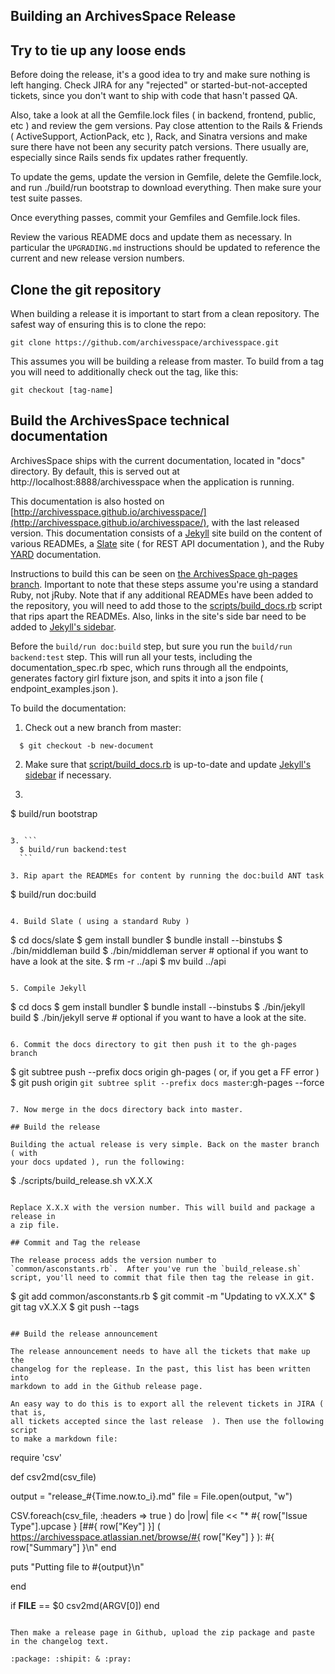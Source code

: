 Building an ArchivesSpace Release
-------------------------------------------------------------

## Try to tie up any loose ends

Before doing the release, it's a good idea to try and make sure nothing is left
hanging. Check JIRA for any "rejected" or started-but-not-accepted tickets,
since you don't want to ship with code that hasn't passed QA.

Also, take a look at all the Gemfile.lock files ( in backend, frontend, public,
etc ) and review the gem versions. Pay close attention to the Rails & Friends
( ActiveSupport, ActionPack, etc ), Rack, and Sinatra versions and make sure
there have not been any security patch versions. There usually are, especially
since Rails sends fix updates rather frequently.

To update the gems, update the version in Gemfile, delete the Gemfile.lock, and
run ./build/run bootstrap to download everything. Then make sure your test
suite passes.

Once everything passes, commit your Gemfiles and Gemfile.lock files.

Review the various README docs and update them as necessary. In particular the
`UPGRADING.md` instructions should be updated to reference the current and new
release version numbers.

## Clone the git repository

When building a release it is important to start from a clean repository. The safest
way of ensuring this is to clone the repo:

    git clone https://github.com/archivesspace/archivesspace.git

This assumes you will be building a release from master. To build from a tag you will
need to additionally check out the tag, like this:

    git checkout [tag-name]

## Build the ArchivesSpace technical documentation

ArchivesSpace ships with the current documentation, located in "docs"
directory. By default, this is served out at
http://localhost:8888/archivesspace when the application is running.

This documentation is also hosted on [http://archivesspace.github.io/archivesspace/](http://archivesspace.github.io/archivesspace/),
with the last released version. This documentation consists of a [Jekyll](http://jekyllrb.com/) site
build on the content of various READMEs, a [Slate](https://github.com/tripit/slate) site ( for REST API
documentation ), and the Ruby [YARD](http://yardoc.org/) documentation.

Instructions to build this can be seen on [the ArchivesSpace gh-pages branch](https://github.com/archivesspace/archivesspace/tree/gh-pages).
Important to note that these steps assume you're using a standard Ruby, not
jRuby. Note that if any additional READMEs have been added to the repository, you will
need to add those to the [scripts/build_docs.rb](https://github.com/archivesspace/archivesspace/tree/master/scripts)
script that rips apart the READMEs. Also, links in the site's side bar need to be
added to [Jekyll's
sidebar](https://github.com/archivesspace/archivesspace/blob/master/docs/_includes/sidebar.html).

Before the `build/run doc:build` step, but sure you run the `build/run backend:test` step. This will run all your tests, including the documentation_spec.rb spec, which runs through all the endpoints, generates factory girl fixture json, and spits it into a json file ( endpoint_examples.json ).

To build the documentation:

1. Check out a new branch from master:

```
  $ git checkout -b new-document
```

2. Make sure that [script/build_docs.rb](https://github.com/archivesspace/archivesspace/blob/master/scripts/build_docs.rb#L7-L8) is up-to-date and update [Jekyll's sidebar](https://github.com/archivesspace/archivesspace/blob/master/docs/_includes/sidebar.html) if necessary.

3. ```
  $ build/run bootstrap
  ```

3. ```
    $ build/run backend:test
    ```

3. Rip apart the READMEs for content by running the doc:build ANT task

```
  $ build/run doc:build
```

4. Build Slate ( using a standard Ruby )

```
  $ cd docs/slate
  $ gem install bundler
  $ bundle install --binstubs
  $ ./bin/middleman build
  $ ./bin/middleman server # optional if you want to have a look at the site.
  $ rm -r ../api
  $ mv build ../api
```

5. Compile Jekyll

```
  $ cd docs
  $ gem install bundler
  $ bundle install --binstubs
  $ ./bin/jekyll build
  $ ./bin/jekyll serve # optional if you want to have a look at the site.
```

6. Commit the docs directory to git then push it to the gh-pages branch

```
$  git subtree push --prefix docs origin gh-pages
( or, if you get a FF error )
$ git push origin `git subtree split --prefix docs master`:gh-pages --force
```

7. Now merge in the docs directory back into master.

## Build the release

Building the actual release is very simple. Back on the master branch ( with
your docs updated ), run the following:

```
$ ./scripts/build_release.sh vX.X.X
```

Replace X.X.X with the version number. This will build and package a release in
a zip file.

## Commit and Tag the release

The release process adds the version number to
`common/asconstants.rb`.  After you've run the `build_release.sh`
script, you'll need to commit that file then tag the release in git.

```
$ git add common/asconstants.rb
$ git commit -m "Updating to vX.X.X"
$ git tag vX.X.X
$ git push --tags
```

## Build the release announcement

The release announcement needs to have all the tickets that make up the
changelog for the replease. In the past, this list has been written into
markdown to add in the Github release page.

An easy way to do this is to export all the relevent tickets in JIRA ( that is,
all tickets accepted since the last release  ). Then use the following script
to make a markdown file:

```
require 'csv'

def csv2md(csv_file)

output = "release_#{Time.now.to_i}.md"
file = File.open(output, "w")

CSV.foreach(csv_file, :headers => true ) do |row|
  file << "* #{ row["Issue Type"].upcase } [##{ row["Key"] }] ( https://archivesspace.atlassian.net/browse/#{ row["Key"] } ): #{ row["Summary"] }\n"
end

puts "Putting file to #{output}\n"

end

if __FILE__ == $0
  csv2md(ARGV[0])
end

```

Then make a release page in Github, upload the zip package and paste in the changelog text.

:package: :shipit: & :pray:  
